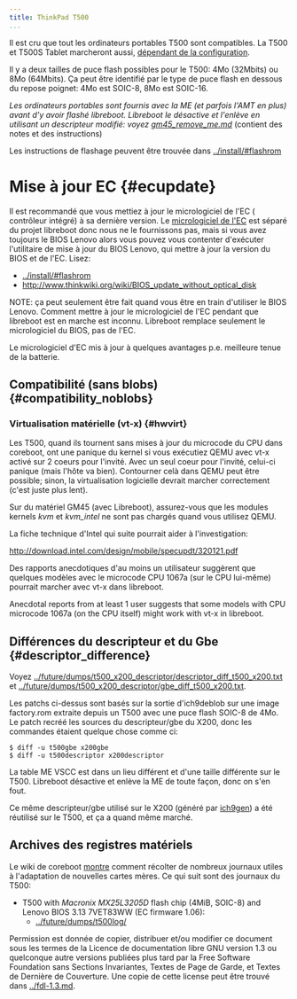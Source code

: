 ```yaml
---
title: ThinkPad T500 
...
```


Il est cru que tout les ordinateurs portables T500 sont compatibles.
La T500 et T500S Tablet marcheront aussi, 
[dépendant de la configuration](#t500s).

Il y a deux tailles de puce flash possibles pour le T500: 4Mo (32Mbits)
ou 8Mo (64Mbits). Ça peut être identifié par le type de puce flash en
dessous du repose poignet: 4Mo est SOIC-8, 8Mo est SOIC-16.

*Les ordinateurs portables sont fournis avec la ME (et parfois l'AMT en
plus) avant d'y avoir flashé libreboot. Libreboot le désactive et 
l'enlève en utilisant un descripteur modifié: voyez [gm45\_remove\_me.md](gm45_remove_me.md)*
(contient des notes et des instructions)

Les instructions de flashage peuvent être trouvée dans
[../install/\#flashrom](../install/#flashrom)

Mise à jour EC {#ecupdate}
=========
Il est recommandé que vous mettiez à jour le micrologiciel de l'EC (
contrôleur intégré) à sa dernière version.
Le [micrologiciel de l'EC](../../faq.md#ec-embedded-controller-firmware)
est séparé du projet libreboot donc nous ne le fournissons pas, mais si
vous avez toujours le BIOS Lenovo alors vous pouvez vous contenter d'exécuter
l'utilitaire de mise à jour du BIOS Lenovo, qui mettre à jour la
version du BIOS et de l'EC. Lisez:

-   [../install/#flashrom](../install/#flashrom)
-   <http://www.thinkwiki.org/wiki/BIOS_update_without_optical_disk>

NOTE: ça peut seulement être fait quand vous être en train d'utiliser le
BIOS Lenovo. Comment mettre à jour le micrologiciel de l'EC pendant
que libreboot est en marche est inconnu.
Libreboot remplace seulement le micrologiciel du BIOS, pas de l'EC.

Le micrologiciel d'EC mis à jour à quelques avantages p.e. meilleure
tenue de la batterie.

Compatibilité (sans blobs) {#compatibility_noblobs}
-----------------------------

### Virtualisation matérielle (vt-x) {#hwvirt}

Les T500, quand ils tournent sans mises à jour du microcode du CPU
dans coreboot, ont une panique du kernel si vous exécutiez QEMU avec vt-x activé
sur 2 coeurs pour l'invité.
Avec un seul coeur pour l'invité, celui-ci panique (mais l'hôte va bien).
Contourner celà dans QEMU peut être possible; sinon, la virtualisation
logicielle devrait marcher correctement (c'est juste plus lent).

Sur du matériel GM45 (avec Libreboot), assurez-vous que les modules kernels *kvm* 
et *kvm\_intel* ne sont pas chargés quand vous utilisez QEMU.

La fiche technique d'Intel qui suite pourrait aider à l'investigation:

<http://download.intel.com/design/mobile/specupdt/320121.pdf>

Des rapports anecdotiques d'au moins un utilisateur suggèrent que quelques modèles avec le microcode CPU 1067a (sur le CPU lui-même) pourrait marcher avec vt-x dans libreboot.

Anecdotal reports from at least 1 user suggests that some models with
CPU microcode 1067a (on the CPU itself) might work with vt-x in
libreboot.

Différences du descripteur et du Gbe {#descriptor_difference}
--------------------------------

Voyez [../future/dumps/t500\_x200\_descriptor/descriptor\_diff\_t500\_x200.txt](../future/dumps/t500_x200_descriptor/descriptor_diff_t500_x200.txt) et [../future/dumps/t500\_x200\_descriptor/gbe\_diff\_t500\_x200.txt](../future/dumps/t500_x200_descriptor/gbe_diff_t500_x200.txt).

Les patchs ci-dessus sont basés sur la sortie d'ich9deblob sur une image factory.rom extraite depuis un T500 avec une puce flash SOIC-8 de 4Mo.
Le patch recréé les sources du descripteur/gbe du X200, donc les commandes étaient quelque chose comme ci:

    $ diff -u t500gbe x200gbe
    $ diff -u t500descriptor x200descriptor

La table ME VSCC est dans un lieu différent et d'une taille différente sur le T500.
Libreboot désactive et enlève la ME de toute façon, donc on s'en fout.

Ce même descripteur/gbe utilisé sur le X200 (généré par [ich9gen](gm45_remove_me.html#ich9gen)) a été réutilisé sur le T500, et ça a quand même marché.


Archives des registres matériels
-----------------------
Le wiki de coreboot [montre](http://www.coreboot.org/Motherboard_Porting_Guide)
comment récolter de nombreux journaux utiles à l'adaptation de nouvelles
cartes mères. Ce qui suit sont des journaux du T500:


-   T500 with *Macronix MX25L3205D* flash chip (4MiB, SOIC-8) and
    Lenovo BIOS 3.13 7VET83WW (EC firmware 1.06):
    -   [../future/dumps/t500log/](../future/dumps/t500log/)


Permission est donnée de copier, distribuer et/ou modifier ce document
sous les termes de la Licence de documentation libre GNU version 1.3 ou
quelconque autre versions publiées plus tard par la Free Software Foundation
sans Sections Invariantes,  Textes de Page de Garde, et Textes de Dernière de Couverture.
Une copie de cette license peut être trouvé dans [../fdl-1.3.md](fdl-1.3.md).
